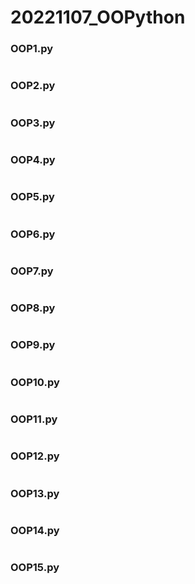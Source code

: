 # 20221107_OOPython

### OOP1.py
```python

```


### OOP2.py
```python

```


### OOP3.py
```python

```


### OOP4.py
```python

```


### OOP5.py
```python

```


### OOP6.py
```python

```


### OOP7.py
```python

```


### OOP8.py
```python

```


### OOP9.py
```python

```


### OOP10.py
```python

```


### OOP11.py
```python

```


### OOP12.py
```python

```


### OOP13.py
```python

```


### OOP14.py
```python

```


### OOP15.py
```python

```
